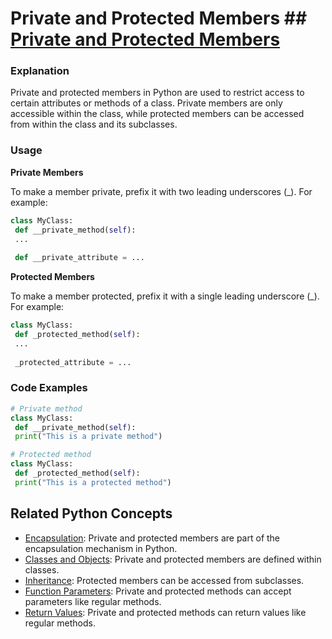 # Private and Protected Members ## [Private and Protected Members](./../private-and-protected-members/)

### Explanation
Private and protected members in Python are used to restrict access to certain attributes or methods of a class. Private members are only accessible within the class, while protected members can be accessed from within the class and its subclasses.

### Usage
**Private Members**

To make a member private, prefix it with two leading underscores (_). For example:

```python
class MyClass:
 def __private_method(self):
 ...
 
 def __private_attribute = ...
```

**Protected Members**

To make a member protected, prefix it with a single leading underscore (_). For example:

```python
class MyClass:
 def _protected_method(self):
 ...
 
 _protected_attribute = ...
```

### Code Examples
```python
# Private method
class MyClass:
 def __private_method(self):
 print("This is a private method")

# Protected method
class MyClass:
 def _protected_method(self):
 print("This is a protected method")
```

## Related Python Concepts
- [Encapsulation](./../encapsulation/): Private and protected members are part of the encapsulation mechanism in Python.
- [Classes and Objects](./../classes-and-objects/): Private and protected members are defined within classes.
- [Inheritance](./../inheritance/): Protected members can be accessed from subclasses.
- [Function Parameters](./../function-parameters/): Private and protected methods can accept parameters like regular methods.
- [Return Values](./../return-values/): Private and protected methods can return values like regular methods.